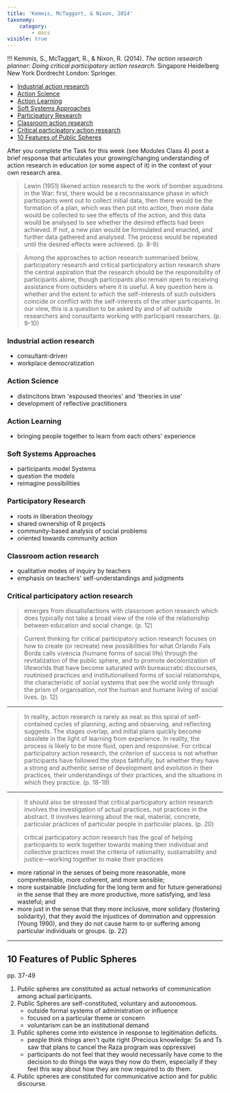 ```yaml
---
title: 'Kemmis, McTaggart, & Nixon, 2014'
taxonomy:
    category:
        - docs
visible: true
---
```


!!! Kemmis, S., McTaggart, R., & Nixon, R. (2014). *The action research planner: Doing critical participatory action research.* Singapore Heidelberg New York Dordrecht London: Springer.

<!-- TOC -->

- [Industrial action research](#industrial-action-research)
- [Action Science](#action-science)
- [Action Learning](#action-learning)
- [Soft Systems Approaches](#soft-systems-approaches)
- [Participatory Research](#participatory-research)
- [Classroom action research](#classroom-action-research)
- [Critical participatory action research](#critical-participatory-action-research)
- [10 Features of Public Spheres](#10-features-of-public-spheres)

<!-- /TOC -->

After you complete the Task for this week (see Modules Class 4) post a brief response that articulates your growing/changing  understanding of action research in education (or some aspect of it) in the context of your own research area.

> Lewin (1951) likened action research to the work of bomber squadrons in the War: first, there would be a reconnaissance phase in which participants went out to collect initial data, then there would be the formation of a plan, which was then put into action, then more data would be collected to see the effects of the action, and this data would be analysed to see whether the desired effects had been achieved. If not, a new plan would be formulated and enacted, and further data gathered and analysed. The process would be repeated until the desired effects were achieved. (p. 8-9)

> Among the approaches to action research summarised below, participatory research and critical participatory action research share the central aspiration that the research should be the responsibility of participants alone, though participants also remain open to receiving assistance from outsiders where it is useful. A key question here is whether and the extent to which the self-interests of such outsiders coincide or conflict with the self-interests of the other participants. In our view, this is a question to be asked by and of all outside researchers and consultants working with participant researchers. (p. 9-10)

### Industrial action research
- consultant-driven
- workplace democratization

### Action Science
- distincitons btwn 'espoused theories' and 'theories in use'
- development of reflective practitioners

### Action Learning
- bringing people together to learn from each others' experience

### Soft Systems Approaches
- participants model Systems
- question the models
- reimagine possibilities

### Participatory Research
- roots in liberation theology
- shared ownership of R projects
- community-based analysis of social problems
- oriented towards community action

### Classroom action research
- qualitative modes of inquiry by teachers
- emphasis on teachers' self-understandings and judgments

### Critical participatory action research
> emerges from dissatisfactions with classroom action research which does typically not take a broad view of the role of the relationship between education and social change. (p. 12)

> Current thinking for critical participatory action research focuses on how to create (or recreate) new possibilities for what Orlando Fals Borda calls vivéncia (humane forms of social life) through the revitalization of the public sphere, and to promote decolonization of lifeworlds that have become saturated with bureaucratic discourses, routinised practices and institutionalised forms of social relationships, the characteristic of social systems that see the world only through the prism of organisation, not the human and humane living of social lives. (p. 12)

---

> In reality, action research is rarely as neat as this spiral of self-contained cycles of planning, acting and observing, and reflecting suggests. The stages overlap, and initial plans quickly become obsolete in the light of learning from experience. In reality, the process is likely to be more fluid, open and responsive. For critical participatory action research, the criterion of success is not whether participants have followed the steps faithfully, but whether they have a strong and authentic sense of development and evolution in their practices, their understandings of their practices, and the situations in which they practice. (p. 18-19)


---

> It should also be stressed that critical participatory action research involves the investigation of actual practices, not practices in the abstract. It involves learning about the real, material, concrete, particular practices of particular people in particular places. (p. 20)

> critical participatory action research has the goal of helping participants to work together towards making their individual and collective practices meet the criteria of rationality, sustainability and justice—working together to make their practices
- more rational in the senses of being more reasonable, more comprehensible, more coherent, and more sensible;
- more sustainable (including for the long term and for future generations) in the sense that they are more productive, more satisfying, and less wasteful; and
- more just in the sense that they more inclusive, more solidary (fostering solidarity), that they avoid the injustices of domination and oppression (Young 1990), and they do not cause harm to or suffering among particular individuals or
groups. (p. 22)

---

## 10 Features of Public Spheres
pp. 37-49

1. Public spheres are constituted as actual networks of communication among actual
participants.
2. Public Spheres are self-constituted, voluntary and autonomous.
   - outside formal systems of administration or influence
   - focused on a particular theme or concern
   - voluntarism can be an institutional demand
3. Public spheres come into existence in response to legitimation deficits.
   - people think things aren't quite right (Precious knowledge: Ss and Ts saw that plans to cancel the Raza program was oppressive)
   - participants do not feel that they would necessarily have come to the decision to do things the ways they now do them, especially if they feel this way about how they are now required to do them.
4. Public spheres are constituted for communicative action and for public discourse.
